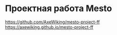 # Проектная работа Mesto
https://github.com/AxeWiking/mesto-project-ff
https://axewiking.github.io/mesto-project-ff
